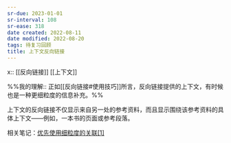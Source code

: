 ```yaml
---
sr-due: 2023-01-01
sr-interval: 108
sr-ease: 318
date created: 2022-08-11
date modified: 2022-08-20
tags: 待复习回顾
title: 上下文反向链接
---
```


x:: [[反向链接]] [[上下文]]

%%我的理解:: 正如[[反向链接#使用技巧]]所言，反向链接提供的上下文，有时候也是一种更细粒度的信息补充。%%

上下文的反向链接不仅显示来自另一处的参考资料，而且显示围绕该参考资料的具体上下文——例如，一本书的页面或参考段落。

相关笔记：[优先使用细粒度的关联](https://notes.andymatuschak.org/z68tVM68dEAuH4acs7HY6K76tTVzBdoBGKMZB)[[1]](https://zhuanlan.zhihu.com/p/533878306#ref_1)
